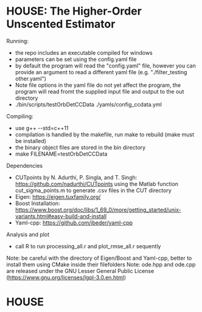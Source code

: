 # HOUSE: The Higher-Order Unscented Estimator

Running:

- the repo includes an executable compiled for windows
- parameters can be set using the config.yaml file
- by default the program will read the "config.yaml" file, however
  you can provide an argument to read a different yaml file (e.g. "./filter_testing other.yaml")
- Note file options in the yaml file do not yet affect the program, the program will read fromt the supplied
  input file and output to the out directory
- ./bin/scripts/testOrbDetCCData ./yamls/config_ccdata.yml

Compiling:

- use g++ --std=c++11
- compilation is handled by the makefile, run make to rebuild (make must be installed)
- the binary object files are stored in the bin directory
- make FILENAME=testOrbDetCCData

Dependencies

- CUTpoints by N. Adurthi, P. Singla, and T. Singh: https://github.com/nadurthi/CUTpoints using the Matlab function cut_sigma_points.m to generate .csv files in the CUT directory
- Eigen: https://eigen.tuxfamily.org/
- Boost Installation: https://www.boost.org/doc/libs/1_69_0/more/getting_started/unix-variants.html#easy-build-and-install
- Yaml-cpp: https://github.com/jbeder/yaml-cpp

Analysis and plot

- call R to run processing_all.r and plot_rmse_all.r sequently

Note: be careful with the directory of Eigen/Boost and Yaml-cpp, better to install them using CMake inside their filefolders
Note: ode.hpp and ode.cpp are released under the GNU Lesser General Public License
(https://www.gnu.org/licenses/lgpl-3.0.en.html)

# HOUSE
